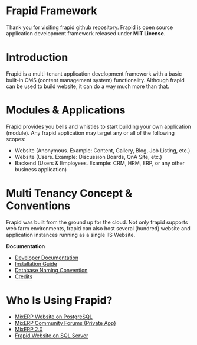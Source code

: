 # Frapid Framework

Thank you for visiting frapid github repository. Frapid is open source application development
framework released under **MIT License**.


# Introduction

Frapid is a multi-tenant application development framework with a basic
built-in CMS (content management system) functionality. Although frapid can be used 
to build website, it can do a way much more than that.


# Modules & Applications

Frapid provides you bells and whistles to start building your own application (module).
Any frapid application may target any or all of the following scopes:

* Website (Anonymous. Example: Content, Gallery, Blog, Job Listing, etc.)
* Website (Users. Example: Discussion Boards, QnA Site, etc.)
* Backend (Users & Employees. Example: CRM, HRM, ERP, or any other business application)

# Multi Tenancy Concept & Conventions

Frapid was built from the ground up for the cloud. Not only frapid supports web farm environments, 
frapid can also host several (hundred) website and application instances 
running as a single IIS Website.

**Documentation**

* [Developer Documentation](docs/developer/README.md)
* [Installation Guide](docs/installation/README.md)
* [Database Naming Convention](docs/concepts/database-naming-convention.md)
* [Credits](docs/credits/README.md)

# Who Is Using Frapid?

* [MixERP Website on PostgreSQL](https://mixerp.org)
* [MixERP Community Forums (Private App)](https://mixerp.org)
* [MixERP 2.0](https://github.com/mixerp/mixerp)
* [Frapid Website on SQL Server](https://frapid.com)